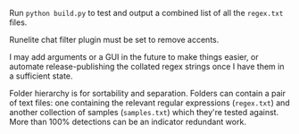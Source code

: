 Run `python build.py` to test and output a combined list of all the `regex.txt` files.

Runelite chat filter plugin must be set to remove accents.

I may add arguments or a GUI in the future to make things easier, or automate release-publishing the collated regex strings once I have them in a sufficient state.

Folder hierarchy is for sortability and separation. Folders can contain a pair of text files: one containing the relevant regular expressions (`regex.txt`) and another collection of samples (`samples.txt`) which they're tested against. More than 100% detections can be an indicator redundant work.
